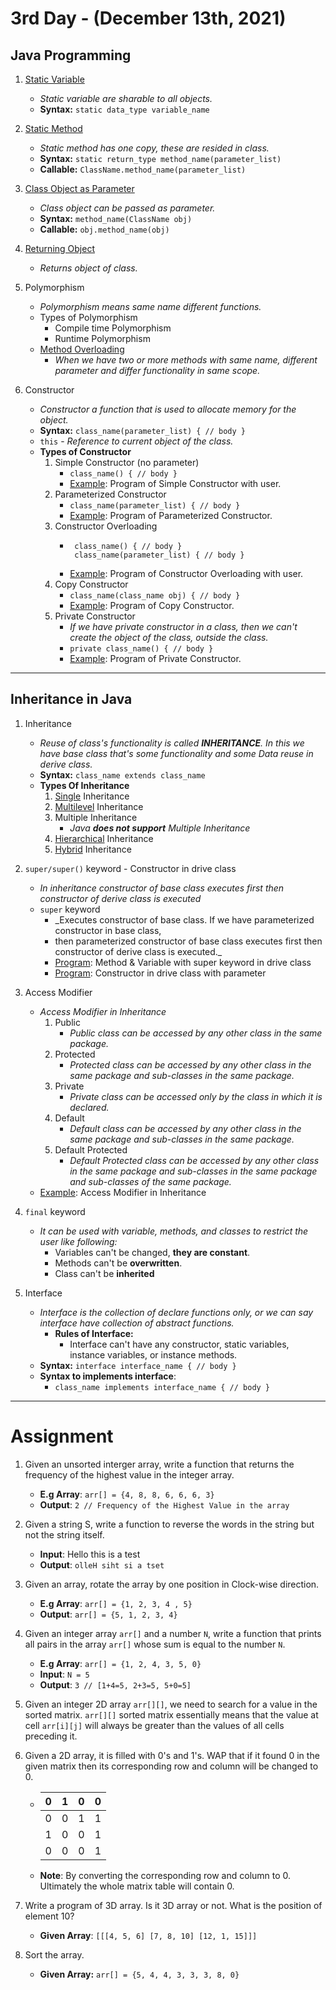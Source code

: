 # 3rd Day - (December 13th, 2021)

## Java Programming

1. [Static Variable](statics/StaticV.java)
    - _Static variable are sharable to all objects._
    - **Syntax:** `static data_type variable_name`

2. [Static Method](statics/StaticM.java)
    - _Static method has one copy, these are resided in class._
    - **Syntax:** `static return_type method_name(parameter_list)`
    - **Callable:** `ClassName.method_name(parameter_list)`

3. [Class Object as Parameter](classes/ClassObjAsArgs.java)
    - _Class object can be passed as parameter._
    - **Syntax:** `method_name(ClassName obj)`
    - **Callable:** `obj.method_name(obj)`

4. [Returning Object](classes/ReturningObj.java)
    - _Returns object of class._

5. Polymorphism
    - _Polymorphism means *same name different functions*._
    - Types of Polymorphism
        - Compile time Polymorphism
        - Runtime Polymorphism
    - [Method Overloading](classes/MethodOverload.java)
        - _When we have two or more methods with same name, different parameter and differ functionality in same scope._

6. Constructor
    - _Constructor a function that is used to allocate memory for the object._
    - **Syntax:** `class_name(parameter_list) { // body }`
    - `this` - _Reference to current object of the class._
    - **Types of Constructor**
        1. Simple Constructor (no parameter)
            - `class_name() { // body }`
            - [Example](constructors/SimpleCons.java): Program of Simple Constructor with user.
        2. Parameterized Constructor
            - `class_name(parameter_list) { // body }`
            - [Example](constructors/ParamCons.java): Program of Parameterized Constructor.
        3. Constructor Overloading
            - ```
               class_name() { // body }
               class_name(parameter_list) { // body }
              ```
            - [Example](constructors/ConsOverload.java): Program of Constructor Overloading with user.
        4. Copy Constructor
            - `class_name(class_name obj) { // body }`
            - [Example](constructors/CopyCons.java): Program of Copy Constructor.
        5. Private Constructor
            - _If we have private constructor in a class, then we can't create the object of the class, outside the
              class._
            - `private class_name() { // body }`
            - [Example](constructors/PrivateCons.java): Program of Private Constructor.

---

## Inheritance in Java

1. Inheritance
    - _Reuse of class's functionality is called **INHERITANCE**. In this we have base class that's some functionality
      and some Data reuse in derive class._
    - **Syntax:** `class_name extends class_name`
    - **Types Of Inheritance**
        1. [Single](inheritances/SingleExtends.java) Inheritance
        2. [Multilevel](inheritances/MultilevelExtends.java) Inheritance
        3. Multiple Inheritance
            - _Java **does not support** Multiple Inheritance_
        4. [Hierarchical](inheritances/HierarchicalExtends.java) Inheritance
        5. [Hybrid](inheritances/HybridExtends.java) Inheritance

2. `super/super()` keyword - Constructor in drive class
    - _In inheritance constructor of base class executes first then constructor of derive class is executed_
    - `super` keyword
        - _Executes constructor of base class. If we have parameterized constructor in base class,
        - then parameterized constructor of base class executes first then constructor of derive class is executed._
        - [Program](inheritances/supers/SuperM.java): Method & Variable with super keyword in drive class
        - [Program](inheritances/supers/SuperWithArgs.java): Constructor in drive class with parameter

3. Access Modifier
    - _Access Modifier in Inheritance_
        1. Public
            - _Public class can be accessed by any other class in the same package._
        2. Protected
            - _Protected class can be accessed by any other class in the same package and sub-classes in the same
              package._
        3. Private
            - _Private class can be accessed only by the class in which it is declared._
        4. Default
            - _Default class can be accessed by any other class in the same package and sub-classes in the same
              package._
        5. Default Protected
            - _Default Protected class can be accessed by any other class in the same package and sub-classes in the
              same package and sub-classes of the same package._
    - [Example](inheritances/modifiers/AccessModifiers.java): Access Modifier in Inheritance

4. `final` keyword
    - _It can be used with variable, methods, and classes to restrict the user like following:_
        - Variables can't be changed, **they are constant**.
        - Methods can't be **overwritten**.
        - Class can't be **inherited**

5. Interface
    - _Interface is the collection of declare functions only, or we can say interface have collection of abstract functions._
      - **Rules of Interface:**
        - Interface can't have any constructor, static variables, instance variables, or instance methods.
    - **Syntax:** `interface interface_name { // body }`
    - **Syntax to implements interface**:
        - `class_name implements interface_name { // body }`

---

# Assignment

1. Given an unsorted interger array, write a function that returns the frequency of the highest value in the integer array.
    - **E.g Array**: `arr[] = {4, 8, 8, 6, 6, 6, 3}`
    - **Output**: `2 // Frequency of the Highest Value in the array`

2. Given a string S, write a function to reverse the words in the string but not the string itself.
    - **Input**: Hello this is a test
    - **Output**: `olleH siht si a tset`

3. Given an array, rotate the array by one position in Clock-wise direction.
    - **E.g Array**: `arr[] = {1, 2, 3, 4 , 5}`
    - **Output**: `arr[] = {5, 1, 2, 3, 4}`

4. Given an integer array `arr[]` and a number `N`, write a function that prints all pairs in the array `arr[]` 
   whose sum is equal to the number `N`.
    - **E.g Array**: `arr[] = {1, 2, 4, 3, 5, 0}`
    - **Input**: `N = 5`
    - **Output**: `3 // [1+4=5, 2+3=5, 5+0=5]`

5. Given an integer 2D array `arr[][]`, we need to search for a value in the sorted matrix. `arr[][]` sorted matrix 
   essentially means that the value at cell `arr[i][j]` will always be greater than the values of all cells preceding it.

6. Given a 2D array, it is filled with 0's and 1's. WAP that if it found 0 in the given matrix then its corresponding 
   row and column will be changed to 0.
    - | 0 | 1 | 0 | 0 |
      | --- | --- | --- | --- |
      | 0 | 0 | 1 | 1 |
      | 1 | 0 | 0 | 1 |
      | 0 | 0 | 0 | 1 |
    - **Note**: By converting the corresponding row and column to 0. Ultimately the whole matrix table will contain 0.

7. Write a program of 3D array. Is it 3D array or not. What is the position of element 10?
    - **Given Array**: `[[[4, 5, 6] [7, 8, 10] [12, 1, 15]]]`

8. Sort the array.
    - **Given Array:** `arr[] = {5, 4, 4, 3, 3, 3, 8, 0}`